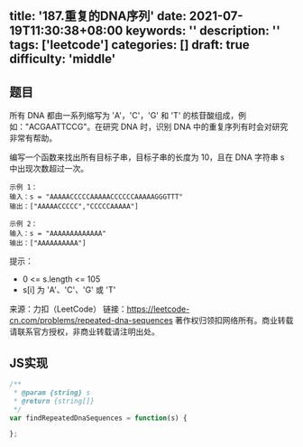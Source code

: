 title: '187.重复的DNA序列'
date: 2021-07-19T11:30:38+08:00
keywords: ''
description: ''
tags: ['leetcode']
categories: []
draft: true
difficulty: 'middle'
---

## 题目

所有 DNA 都由一系列缩写为 'A'，'C'，'G' 和 'T' 的核苷酸组成，例如："ACGAATTCCG"。在研究 DNA 时，识别 DNA 中的重复序列有时会对研究非常有帮助。

编写一个函数来找出所有目标子串，目标子串的长度为 10，且在 DNA 字符串 s 中出现次数超过一次。
 
```
示例 1：
输入：s = "AAAAACCCCCAAAAACCCCCCAAAAAGGGTTT"
输出：["AAAAACCCCC","CCCCCAAAAA"]

示例 2：
输入：s = "AAAAAAAAAAAAA"
输出：["AAAAAAAAAA"]
```

提示：

- 0 <= s.length <= 105
- s[i] 为 'A'、'C'、'G' 或 'T'

来源：力扣（LeetCode）
链接：https://leetcode-cn.com/problems/repeated-dna-sequences
著作权归领扣网络所有。商业转载请联系官方授权，非商业转载请注明出处。


## JS实现

```javascript
/**
 * @param {string} s
 * @return {string[]}
 */
var findRepeatedDnaSequences = function(s) {

};
```
